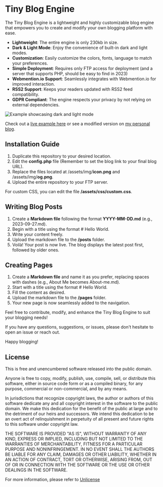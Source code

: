 # Tiny Blog Engine

The Tiny Blog Engine is a lightweight and highly customizable blog engine that empowers you to create and modify your own blogging platform with ease.

- **Lightweight**: The entire engine is only 230kb in size.
- **Dark & Light Mode**: Enjoy the convenience of built-in dark and light modes.
- **Customization**: Easily customize the colors, fonts, language to match your preferences.
- **Simple Deployment**: Requires only FTP access for deployment (and a server that supports PHP, should be easy to find in 2023)
- **Webmention.io Support**: Seamlessly integrates with Webmention.io for improved interaction.
- **RSS2 Support**: Keeps your readers updated with RSS2 feed compatibility.
- **GDPR Compliant**: The engine respects your privacy by not relying on external dependencies.

![Example showcasing dark and light mode](https://github.com/nithou/tiny-blog-engine/blob/main/assets/img/og.png)

Check out a [live example here](https://nithou.net/sandbox/) or see a modified version on [my personal blog](https://nithou.net/blog/).

## Installation Guide
1. Duplicate this repository to your desired location.
2. Edit the **config.php** file (Remember to set the blog link to your final blog URL).
3. Replace the files located at /assets/img/**icon.png** and /assets/img/**og.png**.
4. Upload the entire repository to your FTP server.

For custom CSS, you can edit the file **/assets/css/custom.css**.

## Writing Blog Posts
1. Create a **Markdown file** following the format **YYYY-MM-DD.md** (e.g., 2023-09-27.md).
2. Begin with a title using the format # Hello World.
3. Write your content freely.
4. Upload the markdown file to the **/posts** folder.
5. Voilà! Your post is now live. The blog displays the latest post first, followed by older ones.

## Creating Pages
1. Create a **Markdown file** and name it as you prefer, replacing spaces with dashes (e.g., About Me becomes About-me.md).
2. Start with a title using the format # Hello World.
3. Fill the content as desired.
4. Upload the markdown file to the **/pages** folder.
5. Your new page is now seamlessly added to the navigation.

Feel free to contribute, modify, and enhance the Tiny Blog Engine to suit your blogging needs!

If you have any questions, suggestions, or issues, please don't hesitate to open an issue or reach out. 

Happy blogging!

## License

This is free and unencumbered software released into the public domain.

Anyone is free to copy, modify, publish, use, compile, sell, or
distribute this software, either in source code form or as a compiled
binary, for any purpose, commercial or non-commercial, and by any
means.

In jurisdictions that recognize copyright laws, the author or authors
of this software dedicate any and all copyright interest in the
software to the public domain. We make this dedication for the benefit
of the public at large and to the detriment of our heirs and
successors. We intend this dedication to be an overt act of
relinquishment in perpetuity of all present and future rights to this
software under copyright law.

THE SOFTWARE IS PROVIDED "AS IS", WITHOUT WARRANTY OF ANY KIND,
EXPRESS OR IMPLIED, INCLUDING BUT NOT LIMITED TO THE WARRANTIES OF
MERCHANTABILITY, FITNESS FOR A PARTICULAR PURPOSE AND NONINFRINGEMENT.
IN NO EVENT SHALL THE AUTHORS BE LIABLE FOR ANY CLAIM, DAMAGES OR
OTHER LIABILITY, WHETHER IN AN ACTION OF CONTRACT, TORT OR OTHERWISE,
ARISING FROM, OUT OF OR IN CONNECTION WITH THE SOFTWARE OR THE USE OR
OTHER DEALINGS IN THE SOFTWARE.

For more information, please refer to [Unlicense](https://unlicense.org)
